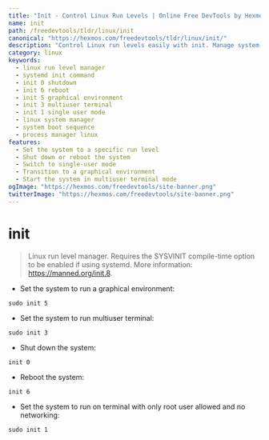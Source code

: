 ```yaml
---
title: "Init - Control Linux Run Levels | Online Free DevTools by Hexmos"
name: init
path: /freedevtools/tldr/linux/init
canonical: "https://hexmos.com/freedevtools/tldr/linux/init/"
description: "Control Linux run levels easily with init. Manage system states, shutdown, reboot, and single-user mode effortlessly. Free online tool, no registration required."
category: linux
keywords:
  - linux run level manager
  - systemd init command
  - init 0 shutdown
  - init 6 reboot
  - init 5 graphical environment
  - init 3 multiuser terminal
  - init 1 single user mode
  - linux system manager
  - system boot sequence
  - process manager linux
features:
  - Set the system to a specific run level
  - Shut down or reboot the system
  - Switch to single-user mode
  - Transition to a graphical environment
  - Start the system in multiuser terminal mode
ogImage: "https://hexmos.com/freedevtools/site-banner.png"
twitterImage: "https://hexmos.com/freedevtools/site-banner.png"
---
```


# init

> Linux run level manager.
> Requires the SYSVINIT compile-time option to be enabled if using systemd.
> More information: <https://manned.org/init.8>.

- Set the system to run a graphical environment:

`sudo init 5`

- Set the system to run multiuser terminal:

`sudo init 3`

- Shut down the system:

`init 0`

- Reboot the system:

`init 6`

- Set the system to run on terminal with only root user allowed and no networking:

`sudo init 1`
